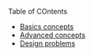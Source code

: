 Table of COntents
- [Basics concepts](./basics.md)
- [Advanced concepts](./advanced.md)
- [Design problems](./problems.md)
